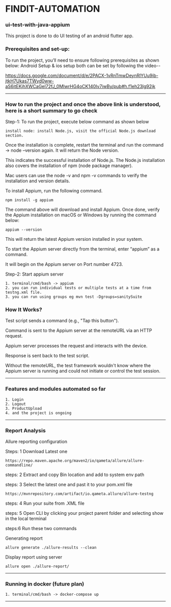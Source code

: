 # FINDIT-AUTOMATION
### ui-test-with-java-appium
This project is done to do UI testing of an android flutter app.

### Prerequisites and set-up:
To run the project, you’ll need to ensure following prerequisites as shown below:
Android Setup & ios setup both can be set by following the video--

https://docs.google.com/document/d/e/2PACX-1vRnTmwDeynRlYUu9ib-jtkH7Ukas7TWyd0ww-aS6itEKjhXWCaGeI72fJ_0MIwrHG4oCK140Iv7iwBy/pub#h.f1eh23lg92jk

---

### How to run the project and once the above link is understood, here is a short summary to go check

Step-1: To run the project, execute below command as shown below

    install node: install Node.js, visit the official Node.js download section.

Once the installation is complete, restart the terminal and run the command -> node –version again. It will return the Node version.

This indicates the successful installation of Node.js. The Node.js installation also covers the installation of npm (node package manager).

Mac users can use the node -v and npm -v commands to verify the installation and version details.

To install Appium, run the following command.

    npm install -g appium

The command above will download and install Appium. Once done, verify the Appium installation on macOS or Windows by running the command below:

    appium --version

This will return the latest Appium version installed in your system.

To start the Appium server directly from the terminal, enter “appium” as a command.

It will begin on the Appium server on Port number 4723.

Step-2: Start appium server

    1. terminal/cmd/bash -> appium
    2. you can run individual tests or multiple tests at a time from testng.xml file.
    3. you can run using groups eg mvn test -Dgroups=sanitySuite

### How It Works?
Test script sends a command (e.g., "Tap this button").

Command is sent to the Appium server at the remoteURL via an HTTP request.

Appium server processes the request and interacts with the device.

Response is sent back to the test script.

Without the remoteURL, the test framework wouldn't know where the Appium server is running and could not initiate or control the test session.

---

### Features and modules automated so far
    1. Login
    2. Logout
    3. ProductUpload
    4. and the project is ongoing


---
### Report Analysis
Allure reporting configuration

Steps: 1
Download Latest one

    https://repo.maven.apache.org/maven2/io/qameta/allure/allure-commandline/

steps: 2
Extract and copy Bin location and add to system env path

steps: 3
Select the latest one and past it to your pom.xml file

    https://mvnrepository.com/artifact/io.qameta.allure/allure-testng

steps: 4
Run your suite from .XML file

steps: 5
Open CLI by clicking your project parent folder and selecting show in the local terminal

steps:6
Run these two commands

Generating report

    allure generate ./allure-results --clean

Display report using server

    allure open ./allure-report/


---

### Running in docker (future plan)
    1. terminal/cmd/bash -> docker-compose up
---

